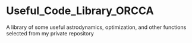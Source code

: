 # Useful_Code_Library_ORCCA
A library of some useful astrodynamics, optimization, and other functions selected from my private repository
